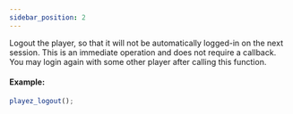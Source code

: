 ```yaml
---
sidebar_position: 2
---
```


Logout the player, so that it will not be automatically logged-in on the next session. This is an immediate operation and does not require a callback. You may login again with some other player after calling this function.

#### Example:

```js
playez_logout();
```

